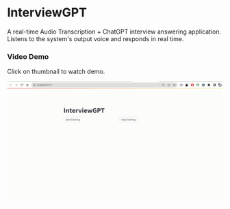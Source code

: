 # InterviewGPT
A real-time Audio Transcription + ChatGPT interview answering application. Listens to the system's output voice and responds in real time.

### Video Demo

Click on thumbnail to watch demo.

[![Demo](https://github.com/snehitvaddi/InterviewGPT/blob/main/ApplicationDemo.gif)](https://youtu.be/26__rpg5AvA)

